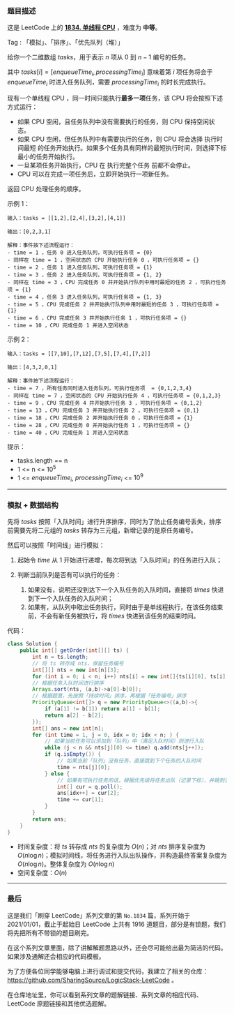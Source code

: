 ### 题目描述

这是 LeetCode 上的 **[1834. 单线程 CPU](https://leetcode-cn.com/problems/single-threaded-cpu/solution/gong-shui-san-xie-shu-ju-jie-gou-yun-yon-1qk0/)** ，难度为 **中等**。

Tag : 「模拟」、「排序」、「优先队列（堆）」



给你一个二维数组 $tasks$，用于表示 $n$ 项从 $0$ 到 $n - 1$ 编号的任务。

其中 $tasks[i] = [enqueueTime_i, processingTime_i]$ 意味着第 $i$ 项任务将会于 $enqueueTime_i$ 时进入任务队列，需要 $processingTime_i$ 的时长完成执行。

现有一个单线程 CPU ，同一时间只能执行**最多一项**任务，该 CPU 将会按照下述方式运行：
* 如果 CPU 空闲，且任务队列中没有需要执行的任务，则 CPU 保持空闲状态。
* 如果 CPU 空闲，但任务队列中有需要执行的任务，则 CPU 将会选择 执行时间最短 的任务开始执行。如果多个任务具有同样的最短执行时间，则选择下标最小的任务开始执行。
* 一旦某项任务开始执行，CPU 在 执行完整个任务 前都不会停止。
* CPU 可以在完成一项任务后，立即开始执行一项新任务。

返回 CPU 处理任务的顺序。

示例 1：

```
输入：tasks = [[1,2],[2,4],[3,2],[4,1]]

输出：[0,2,3,1]

解释：事件按下述流程运行： 
- time = 1 ，任务 0 进入任务队列，可执行任务项 = {0}
- 同样在 time = 1 ，空闲状态的 CPU 开始执行任务 0 ，可执行任务项 = {}
- time = 2 ，任务 1 进入任务队列，可执行任务项 = {1}
- time = 3 ，任务 2 进入任务队列，可执行任务项 = {1, 2}
- 同样在 time = 3 ，CPU 完成任务 0 并开始执行队列中用时最短的任务 2 ，可执行任务项 = {1}
- time = 4 ，任务 3 进入任务队列，可执行任务项 = {1, 3}
- time = 5 ，CPU 完成任务 2 并开始执行队列中用时最短的任务 3 ，可执行任务项 = {1}
- time = 6 ，CPU 完成任务 3 并开始执行任务 1 ，可执行任务项 = {}
- time = 10 ，CPU 完成任务 1 并进入空闲状态
```
示例 2：
```
输入：tasks = [[7,10],[7,12],[7,5],[7,4],[7,2]]

输出：[4,3,2,0,1]

解释：事件按下述流程运行： 
- time = 7 ，所有任务同时进入任务队列，可执行任务项  = {0,1,2,3,4}
- 同样在 time = 7 ，空闲状态的 CPU 开始执行任务 4 ，可执行任务项 = {0,1,2,3}
- time = 9 ，CPU 完成任务 4 并开始执行任务 3 ，可执行任务项 = {0,1,2}
- time = 13 ，CPU 完成任务 3 并开始执行任务 2 ，可执行任务项 = {0,1}
- time = 18 ，CPU 完成任务 2 并开始执行任务 0 ，可执行任务项 = {1}
- time = 28 ，CPU 完成任务 0 并开始执行任务 1 ，可执行任务项 = {}
- time = 40 ，CPU 完成任务 1 并进入空闲状态
```

提示：
* tasks.length == n
* 1 <= n <= $10^5$
* 1 <= $enqueueTime_i$, $processingTime_i$ <= $10^9$

---

### 模拟 + 数据结构

先将 $tasks$ 按照「入队时间」进行升序排序，同时为了防止任务编号丢失，排序前需要先将二元组的 $tasks$ 转存为三元组，新增记录的是原任务编号。

然后可以按照「时间线」进行模拟：

1. 起始令 $time$ 从 $1$ 开始进行递增，每次将到达「入队时间」的任务进行入队；

2. 判断当前队列是否有可以执行的任务：
   1. 如果没有，说明还没到达下一个入队任务的入队时间，直接将 $times$ 快进到下一个入队任务的入队时间；
   2. 如果有，从队列中取出任务执行，同时由于是单线程执行，在该任务结束前，不会有新任务被执行，将 $times$ 快进到该任务的结束时间。

代码：
```Java
class Solution {
    public int[] getOrder(int[][] ts) {
        int n = ts.length;
        // 将 ts 转存成 nts，保留任务编号
        int[][] nts = new int[n][3];
        for (int i = 0; i < n; i++) nts[i] = new int[]{ts[i][0], ts[i][1], i};
        // 根据任务入队时间进行排序
        Arrays.sort(nts, (a,b)->a[0]-b[0]);
        // 根据题意，先按照「持续时间」排序，再根据「任务编号」排序
        PriorityQueue<int[]> q = new PriorityQueue<>((a,b)->{
            if (a[1] != b[1]) return a[1] - b[1];
            return a[2] - b[2];
        });
        int[] ans = new int[n];
        for (int time = 1, j = 0, idx = 0; idx < n; ) {
        	// 如果当前任务可以添加到「队列」中（满足入队时间）则进行入队
            while (j < n && nts[j][0] <= time) q.add(nts[j++]);
            if (q.isEmpty()) {
	            // 如果当前「队列」没有任务，直接跳到下个任务的入队时间
                time = nts[j][0];
            } else {
            	// 如果有可执行任务的话，根据优先级将任务出队（记录下标），并跳到该任务完成时间点
                int[] cur = q.poll();
                ans[idx++] = cur[2];
                time += cur[1];
            }
        }
        return ans;
    }
}
```
* 时间复杂度：将 $ts$ 转存成 $nts$ 的复杂度为 $O(n)$；对 $nts$ 排序复杂度为 $O(n\log{n})$；模拟时间线，将任务进行入队出队操作，并构造最终答案复杂度为 $O(n\log{n})$。整体复杂度为 $O(n\log{n})$
* 空间复杂度：$O(n)$

---

### 最后

这是我们「刷穿 LeetCode」系列文章的第 `No.1834` 篇，系列开始于 2021/01/01，截止于起始日 LeetCode 上共有 1916 道题目，部分是有锁题，我们将先把所有不带锁的题目刷完。

在这个系列文章里面，除了讲解解题思路以外，还会尽可能给出最为简洁的代码。如果涉及通解还会相应的代码模板。

为了方便各位同学能够电脑上进行调试和提交代码，我建立了相关的仓库：https://github.com/SharingSource/LogicStack-LeetCode 。

在仓库地址里，你可以看到系列文章的题解链接、系列文章的相应代码、LeetCode 原题链接和其他优选题解。

